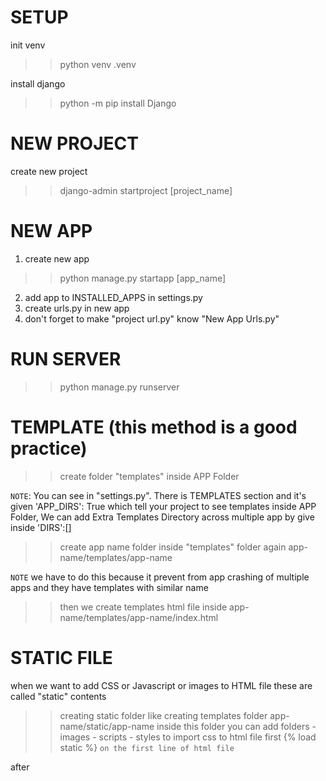 # SETUP #
init venv
>> python venv .venv

install django
>> python -m pip install Django

# NEW PROJECT #
create new project
>> django-admin startproject [project_name]

# NEW APP #
1. create new app
>> python manage.py startapp [app_name]

2. add app to INSTALLED_APPS in settings.py
3. create urls.py in new app
4. don't forget to make "project url.py" know "New App Urls.py"

# RUN SERVER #
>> python manage.py runserver

# TEMPLATE (this method is a good practice)
>> create folder "templates" inside APP Folder

`NOTE`: You can see in "settings.py". There is TEMPLATES section
and it's given 'APP_DIRS': True which tell your project to see templates inside APP Folder, We can add Extra Templates Directory across multiple app by give inside 'DIRS':[]

>> create app name folder inside "templates" folder again
>> app-name/templates/app-name

`NOTE` we have to do this because it prevent from app crashing of multiple apps and they have templates with similar name
>> then we create templates html file inside
>> app-name/templates/app-name/index.html

# STATIC FILE
when we want to add CSS or Javascript or images to HTML file
these are called "static" contents
>> creating static folder like creating templates folder
>> app-name/static/app-name
inside this folder you can add folders
    - images
    - scripts
    - styles
>> to import css to html file
>> first 
{% load static %} `on the first line of html file`
<link rel="stylesheet" href="{% static 'meetups/styles/base.css' %}"> after <title> tag
>> like templates we will reference the path which start from inside 'static' folder

# Transfer data from View To Template
`in View `
def index(request):
    
    meetups = [
        { 'title': 'A First Meetup'},
        { 'title': 'A Second Meetup'}
    ]
    
    return render(request, 'meetups/index.html', {
        'meetups': meetups,
    }) 
`in Template`
<h2>{{ meetups.0.title }}</h2> <!-- Interpolation Syntax -->

`NOTE` inside Interpolation Syntax {{}}
when we have to reference something in variable we always use . (dot)
like meetups.0.title instead of meetups[0]['title']